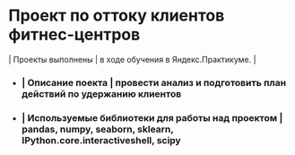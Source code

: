 # Проект по оттоку клиентов фитнес-центров

| Проекты выполнены | в ходе обучения в Яндекс.Практикуме. |

* ### | Описание поекта | провести анализ и подготовить план действий по удержанию клиентов
* ### | Используемые библиотеки для работы над проектом | pandas, numpy, seaborn, sklearn, IPython.core.interactiveshell, scipy
